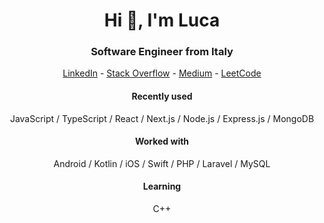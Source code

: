 <h1 align="center">Hi 👋, I'm Luca</h1>
<h3 align="center">Software Engineer from Italy</h3>

<p align="center">
<a href="https://linkedin.com/in/luca-pizzini" target="blank">LinkedIn</a>
-
<a href="https://stackoverflow.com/users/13211263" target="blank">Stack Overflow</a>
-
<a href="https://medium.com/@lpizzinidev" target="blank">Medium</a>
-
<a href="https://www.leetcode.com/lpizzinidev" target="blank">LeetCode</a>
</p>


<h4 align="center">Recently used</h4>
<p align="center">
JavaScript / TypeScript / React / Next.js / Node.js / Express.js / MongoDB
</p>

<h4 align="center">Worked with</h4>
<p align="center">
Android / Kotlin / iOS / Swift / PHP / Laravel / MySQL
</p>

<h4 align="center">Learning</h4>
<p align="center">
C++
</p>
